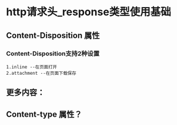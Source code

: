 # http请求头_response类型使用基础

## Content-Disposition 属性
### Content-Disposition支持2种设置
```
1.inline --在页面打开
2.attachment --在页面下载保存
```
## 更多内容：

## Content-type 属性？